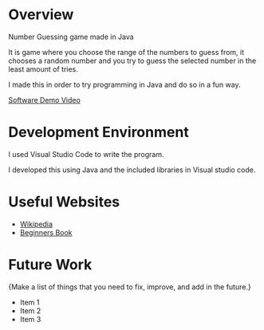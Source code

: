 # Overview

Number Guessing game made in Java

It is  game where you choose the range of the numbers to guess from, it chooses a random number and you try to guess the selected number in the least amount of tries.

I made this in order to try programming in Java and do so in a fun way.

[Software Demo Video](https://youtu.be/gLBfvMCzOuo)

# Development Environment

I used Visual Studio Code to write the program.

I developed this using Java and the included libraries in Visual studio code.

# Useful Websites

- [Wikipedia](https://en.wikipedia.org/wiki/Java_(programming_language))
- [Beginners Book](https://beginnersbook.com/java-collections-tutorials/)

# Future Work

{Make a list of things that you need to fix, improve, and add in the future.}

- Item 1
- Item 2
- Item 3